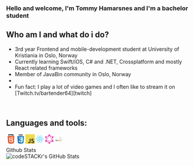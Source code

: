 ### Hello and welcome, I'm Tommy Hamarsnes and I'm a bachelor student

## Who am I and what do i do?
- 3rd year Frontend and mobile-development student at University of Kristiania in Oslo, Norway
- Currently learning Swift/iOS, C# and .NET, Crossplatform and mostly React related frameworks
- Member of JavaBin community in Oslo, Norway
- 
- Fun fact: I play a lot of video games and I often like to stream it on [Twitch.tv/bartender64][twitch]

<br>

## Languages and tools:

<img align="left" alt="HTML5" width="26px" src="https://raw.githubusercontent.com/github/explore/80688e429a7d4ef2fca1e82350fe8e3517d3494d/topics/html/html.png" />
<img align="left" alt="CSS3" width="26px" src="https://raw.githubusercontent.com/github/explore/80688e429a7d4ef2fca1e82350fe8e3517d3494d/topics/css/css.png" />
<img align="left" alt="JavaScript" width="26px" src="https://raw.githubusercontent.com/github/explore/80688e429a7d4ef2fca1e82350fe8e3517d3494d/topics/javascript/javascript.png" />
<img align="left" alt="React" width="26px" src="https://raw.githubusercontent.com/github/explore/80688e429a7d4ef2fca1e82350fe8e3517d3494d/topics/react/react.png" />
<img align="left" alt="GraphQL" width="26px" src="https://raw.githubusercontent.com/github/explore/80688e429a7d4ef2fca1e82350fe8e3517d3494d/topics/graphql/graphql.png" />
<img align="left" alt="MySQL" width="26px" src="https://raw.githubusercontent.com/github/explore/80688e429a7d4ef2fca1e82350fe8e3517d3494d/topics/mysql/mysql.png" />


<br>
<br>

<summary>Github Stats</summary>
<img align="left" alt="codeSTACKr's GitHub Stats" src="https://github-readme-stats.codestackr.vercel.app/api?username=tommyhama95&show_icons=true&hide_border=true" />

